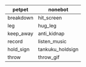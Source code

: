 
| petpet    | nonebot          |
|-----------|------------------|
| breakdown | hit_screen       |
| leg       | hug_leg          |
| keep_away | anti_kidnap      |
| record    | listen_music     |
| hold_sign | tankuku_holdsign |
| throw     | throw_gif        |